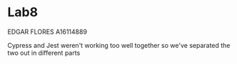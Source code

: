 # Lab8

EDGAR FLORES A16114889

Cypress and Jest weren't working too well together
so we've separated the two out in different parts
